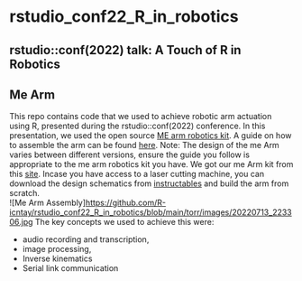 # rstudio_conf22_R_in_robotics
## rstudio::conf(2022) talk: A Touch of R in Robotics 
## Me Arm
 This repo contains code that we used to achieve robotic arm actuation using R, presented during the rstudio::conf(2022) conference. In this presentation, we used the open source [ME arm robotics kit](https://mearm.com/resources-and-files/). A guide on how to assemble the arm can be found [here](https://www.instructables.com/MeArm-Build-a-Small-Hackable-Robot-Arm/). Note: The design of the me Arm varies between different versions, ensure the guide you follow is appropriate to the me arm robotics kit you have. We got our me Arm kit from this [site](https://www.pixelelectric.com/more-categories/robots/gripper-arm/4-dof-acrylic-robot-arm-arduino/?setCurrencyId=2). Incase you have access to a laser cutting machine, you can download the design schematics from [instructables](https://www.instructables.com/Pocket-Sized-Robot-Arm-meArm-V04/) and build the arm from scratch. <br />
 ![Me Arm Assembly]https://github.com/R-icntay/rstudio_conf22_R_in_robotics/blob/main/torr/images/20220713_223306.jpg
 The key concepts we used to achieve this were: <br />
 * audio recording and transcription,
 * image processing,
 * Inverse kinematics
 * Serial link communication
